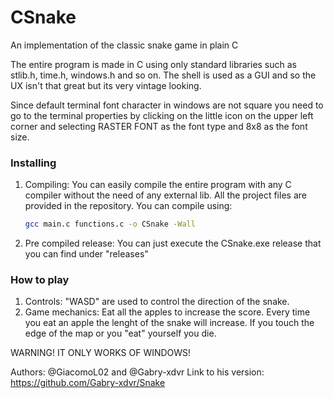 # CSnake
An implementation of the classic snake game in plain C

The entire program is made in C using only standard libraries such as stlib.h, time.h, windows.h and so on.
The shell is used as a GUI and so the UX isn't that great but its very vintage looking.

Since default terminal font character in windows are not square you need to go to the terminal properties by clicking on the little icon
on the upper left corner and selecting RASTER FONT as the font type and 8x8 as the font size.

### Installing 
1. Compiling:
    You can easily compile the entire program with any C compiler without the need of any external lib.
    All the project files are provided in the repository.
    You can compile using:
    
    ```sh
   gcc main.c functions.c -o CSnake -Wall
   ```
2. Pre compiled release:
    You can just execute the CSnake.exe release that you can find under "releases"

### How to play
1. Controls:
    "WASD" are used to control the direction of the snake.
2. Game mechanics:
    Eat all the apples to increase the score.
    Every time you eat an apple the lenght of the snake will increase.
    If you touch the edge of the map or you "eat" yourself you die.
    
WARNING! IT ONLY WORKS OF WINDOWS!

Authors: @GiacomoL02 and @Gabry-xdvr 
Link to his version: https://github.com/Gabry-xdvr/Snake
